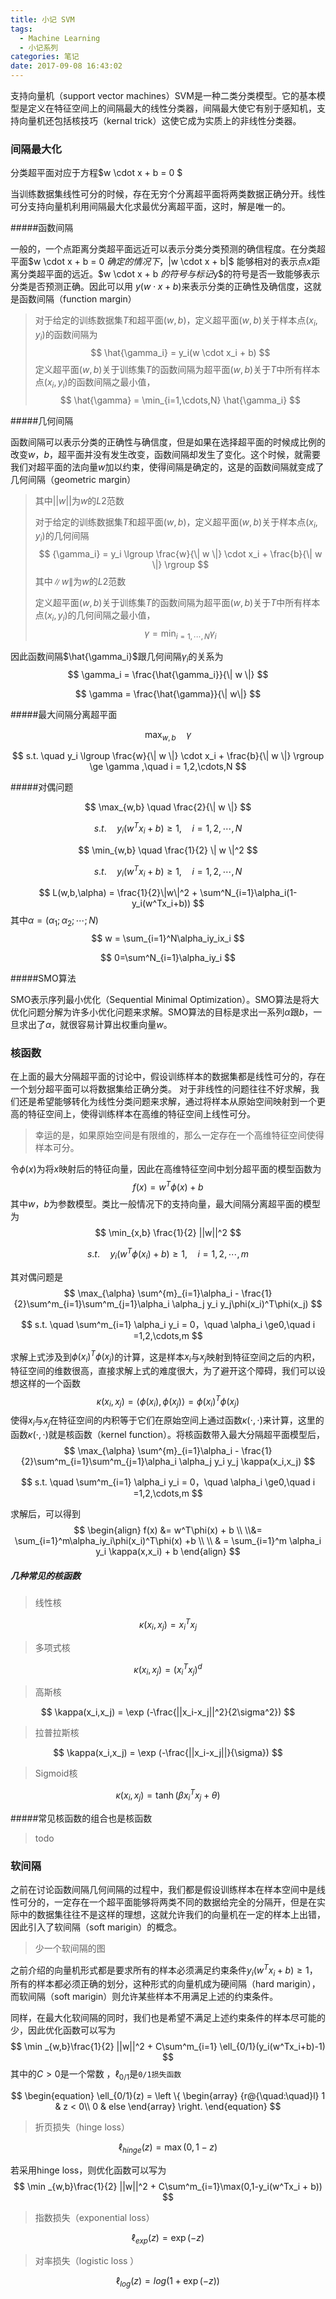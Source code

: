 ```yaml
---
title: 小记 SVM
tags:
  - Machine Learning
  - 小记系列
categories: 笔记
date: 2017-09-08 16:43:02
---
```



支持向量机（support vector machines）SVM是一种二类分类模型。它的基本模型是定义在特征空间上的间隔最大的线性分类器，间隔最大使它有别于感知机，支持向量机还包括核技巧（kernal trick）这使它成为实质上的非线性分类器。<!--more-->

### 间隔最大化

分类超平面对应于方程$w \cdot x + b = 0 $

当训练数据集线性可分的时候，存在无穷个分离超平面将两类数据正确分开。线性可分支持向量机利用间隔最大化求最优分离超平面，这时，解是唯一的。



#####函数间隔

一般的，一个点距离分类超平面远近可以表示分类分类预测的确信程度。在分类超平面$w \cdot x + b = 0 $确定的情况下，$|w \cdot x + b|$ 能够相对的表示点$x$距离分类超平面的远近。$w \cdot x + b $的符号与标记$y$的符号是否一致能够表示分类是否预测正确。因此可以用 $y(w \cdot x + b)$来表示分类的正确性及确信度，这就是函数间隔（function margin）

> 对于给定的训练数据集$T$和超平面$(w,b)$，定义超平面$(w,b)$关于样本点$(x_i,y_i)$的函数间隔为
> $$
> \hat{\gamma_i} = y_i(w \cdot x_i + b)
> $$
> 定义超平面$(w,b)$关于训练集$T$的函数间隔为超平面$(w,b)$关于$T$中所有样本点$(x_i,y_i)$的函数间隔之最小值，
> $$
> \hat{\gamma} = \min_{i=1,\cdots,N} \hat{\gamma_i}
> $$
>



#####几何间隔

函数间隔可以表示分类的正确性与确信度，但是如果在选择超平面的时候成比例的改变$w$，$b$，超平面并没有发生改变，函数间隔却发生了变化。这个时候，就需要我们对超平面的法向量$w$加以约束，使得间隔是确定的，这是的函数间隔就变成了几何间隔（geometric margin）

>其中$||w||$为$w$的$L2$范数
>
>对于给定的训练数据集$T$和超平面$(w,b)$，定义超平面$(w,b)$关于样本点$(x_i,y_i)$的几何间隔
>$$
>{\gamma_i} = y_i \lgroup \frac{w}{\| w \|} \cdot x_i + \frac{b}{\| w \|} \rgroup
>$$
>其中$\|w\|$为$w$的$L2$范数
>
>定义超平面$(w,b)$关于训练集$T$的函数间隔为超平面$(w,b)$关于$T$中所有样本点$(x_i,y_i)$的几何间隔之最小值，
>$$
>\gamma = \min_{i=1,\cdots,N}\gamma_i
>$$
>

因此函数间隔$\hat{\gamma_i}​$跟几何间隔$\gamma_i​$的关系为
$$
\gamma_i = \frac{\hat{\gamma_i}}{\| w \|}
$$

$$
\gamma = \frac{\hat{\gamma}}{\| w\|}
$$



#####最大间隔分离超平面

$$
\max_{w,b} \quad \gamma
$$

$$
s.t. \quad y_i \lgroup \frac{w}{\| w \|} \cdot x_i + \frac{b}{\| w \|} \rgroup \ge \gamma ,\quad i = 1,2,\cdots,N
$$



#####对偶问题

$$
\max_{w,b} \quad \frac{2}{\| w \|}
$$

$$
s.t. \quad y_i(w^{T}x_i + b) \ge1,\quad i=1,2,\cdots,N
$$


$$
\min_{w,b} \quad \frac{1}{2} \| w \|^2
$$

$$
s.t. \quad y_i(w^{T}x_i + b) \ge1,\quad i=1,2,\cdots,N
$$


$$
L(w,b,\alpha) = \frac{1}{2}\|w\|^2 + \sum^N_{i=1}\alpha_i(1-y_i(w^Tx_i+b))
$$
其中$\alpha=(\alpha_1;\alpha_2;\cdots;N)$
$$
w = \sum_{i=1}^N\alpha_iy_ix_i
$$

$$
0=\sum^N_{i=1}\alpha_iy_i
$$



#####SMO算法

SMO表示序列最小优化（Sequential Minimal Optimization）。SMO算法是将大优化问题分解为许多小优化问题来求解。SMO算法的目标是求出一系列$\alpha$跟$b$，一旦求出了$\alpha$，就很容易计算出权重向量$w$。

### 核函数

在上面的最大分隔超平面的讨论中，假设训练样本的数据集都是线性可分的，存在一个划分超平面可以将数据集给正确分类。 对于非线性的问题往往不好求解，我们还是希望能够转化为线性分类问题来求解，通过将样本从原始空间映射到一个更高的特征空间上，使得训练样本在高维的特征空间上线性可分。

> 幸运的是，如果原始空间是有限维的，那么一定存在一个高维特征空间使得样本可分。

令$\phi(x)$为将$x$映射后的特征向量，因此在高维特征空间中划分超平面的模型函数为
$$
f(x) = w^T\phi(x) + b
$$
其中$w$，$b$为参数模型。类比一般情况下的支持向量，最大间隔分离超平面的模型为
$$
\min_{x,b} \frac{1}{2} ||w||^2
$$

$$
s.t. \quad y_i(w^T\phi(x_i) + b) \ge 1,\quad i=1,2,\cdots,m
$$

其对偶问题是
$$
\max_{\alpha} \sum^{m}_{i=1}\alpha_i - \frac{1}{2}\sum^m_{i=1}\sum^m_{j=1}\alpha_i \alpha_j y_i y_j\phi(x_i)^T\phi(x_j)
$$

$$
s.t. \quad \sum^m_{i=1} \alpha_i y_i = 0，\quad \alpha_i \ge0,\quad i =1,2,\cdots,m
$$

求解上式涉及到$\phi(x_i)^T\phi(x_j)$的计算，这是样本$x_i$与$x_j$映射到特征空间之后的内积，特征空间的维数很高，直接求解上式的难度很大，为了避开这个障碍，我们可以设想这样的一个函数
$$
\kappa(x_i,x_j) = \langle\phi(x_i),\phi(x_j)\rangle = \phi(x_i)^T\phi(x_j)
$$
使得$x_i$与$x_j$在特征空间的内积等于它们在原始空间上通过函数$\kappa(\cdot,\cdot)$来计算，这里的函数$\kappa(\cdot,\cdot)$就是核函数（kernel function）。将核函数带入最大分隔超平面模型后，
$$
\max_{\alpha} \sum^{m}_{i=1}\alpha_i - \frac{1}{2}\sum^m_{i=1}\sum^m_{j=1}\alpha_i \alpha_j y_i y_j \kappa(x_i,x_j)
$$

$$
s.t. \quad \sum^m_{i=1} \alpha_i y_i = 0，\quad \alpha_i \ge0,\quad i =1,2,\cdots,m
$$

求解后，可以得到 
$$
\begin{align}
f(x) &= w^T\phi(x) + b \\
\\&= \sum_{i=1}^m\alpha_iy_i\phi(x_i)^T\phi(x) +b \\
\\ & = \sum_{i=1}^m \alpha_i y_i \kappa(x,x_i) + b
\end{align}
$$

##### 几种常见的核函数

> 线性核

$$
\kappa(x_i,x_j) = x_i^Tx_j
$$

> 多项式核

$$
\kappa(x_i,x_j) =(x_i^T x_j)^d
$$

> 高斯核

$$
\kappa(x_i,x_j) = \exp (-\frac{||x_i-x_j||^2}{2\sigma^2})
$$

> 拉普拉斯核

$$
\kappa(x_i,x_j) = \exp (-\frac{||x_i-x_j||}{\sigma})
$$

> Sigmoid核

$$
\kappa(x_i,x_j) = \tanh(\beta x_i^T x_j + \theta)				
$$

#####常见核函数的组合也是核函数

> todo

### 软间隔

之前在讨论函数间隔几何间隔的过程中，我们都是假设训练样本在样本空间中是线性可分的，一定存在一个超平面能够将两类不同的数据给完全的分隔开，但是在实际中的数据集往往不是这样的理想，这就允许我们的向量机在一定的样本上出错，因此引入了软间隔（soft marigin）的概念。

> 少一个软间隔的图

之前介绍的向量机形式都是要求所有的样本必须满足约束条件$y_i(w^Tx_i+b) \ge 1$，所有的样本都必须正确的划分，这种形式的向量机成为硬间隔（hard marigin），而软间隔（soft marigin）则允许某些样本不用满足上述的约束条件。

同样，在最大化软间隔的同时，我们也是希望不满足上述约束条件的样本尽可能的少，因此优化函数可以写为
$$
\min _{w,b}\frac{1}{2} ||w||^2 + C\sum^m_{i=1} \ell_{0/1}(y_i(w^Tx_i+b)-1)
$$
其中的$C > 0$是一个常数 ，$\ell_{0/1}$是`0/1损失函数`


$$
\begin{equation}
\ell_{0/1}(z) =  
\left \{
\begin{array}
 {r@{\quad:\quad}l} 
 1 & z < 0\\ 
 0  & else  
\end{array}
\right.
\end{equation}
$$

> 折页损失（hinge loss）

$$
\ell_{hinge}(z) = \max(0,1-z)
$$

若采用hinge loss，则优化函数可以写为
$$
\min _{w,b}\frac{1}{2} ||w||^2 + C\sum^m_{i=1}\max(0,1-y_i(w^Tx_i + b))
$$

> 指数损失（exponential loss）

$$
\ell_{exp}(z) = \exp(-z)
$$

> 对率损失（logistic loss ）

$$
\ell_{log}(z) = log(1+\exp(-z))
$$
